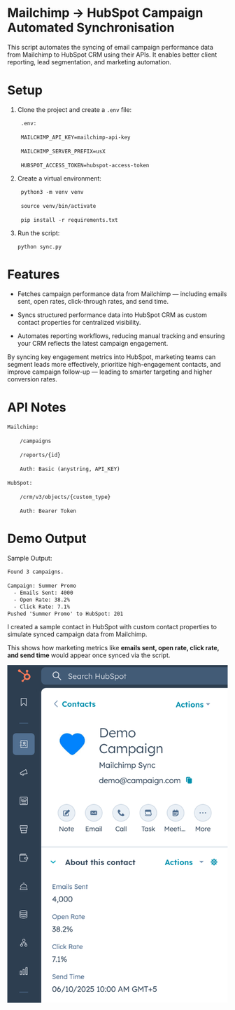 # Mailchimp → HubSpot Campaign Automated Synchronisation

This script automates the syncing of email campaign performance data from Mailchimp to HubSpot CRM using their APIs. It enables better client reporting, lead segmentation, and marketing automation.

# Setup

1. Clone the project and create a `.env` file:
   
        .env:
       
        MAILCHIMP_API_KEY=mailchimp-api-key
       
        MAILCHIMP_SERVER_PREFIX=usX
       
        HUBSPOT_ACCESS_TOKEN=hubspot-access-token

2. Create a virtual environment:
   
        python3 -m venv venv
       
        source venv/bin/activate
       
        pip install -r requirements.txt

3. Run the script:

       python sync.py

# Features

- Fetches campaign performance data from Mailchimp — including emails sent, open rates, click-through rates, and send time.

- Syncs structured performance data into HubSpot CRM as custom contact properties for centralized visibility.

- Automates reporting workflows, reducing manual tracking and ensuring your CRM reflects the latest campaign engagement.

By syncing key engagement metrics into HubSpot, marketing teams can segment leads more effectively, prioritize high-engagement contacts, and improve campaign follow-up — leading to smarter targeting and higher conversion rates.



# API Notes

    Mailchimp:

        /campaigns

        /reports/{id}

        Auth: Basic (anystring, API_KEY)

    HubSpot:

        /crm/v3/objects/{custom_type}

        Auth: Bearer Token

# Demo Output

Sample Output:

    Found 3 campaigns.

    Campaign: Summer Promo
      - Emails Sent: 4000
      - Open Rate: 38.2%
      - Click Rate: 7.1%
    Pushed 'Summer Promo' to HubSpot: 201

I created a sample contact in HubSpot with custom contact properties to simulate synced campaign data from Mailchimp.

This shows how marketing metrics like **emails sent, open rate, click rate, and send time** would appear once synced via the script.

![Alt text](<Screenshot 2025-06-16 at 02-54-06 Demo Campaign.png>)
